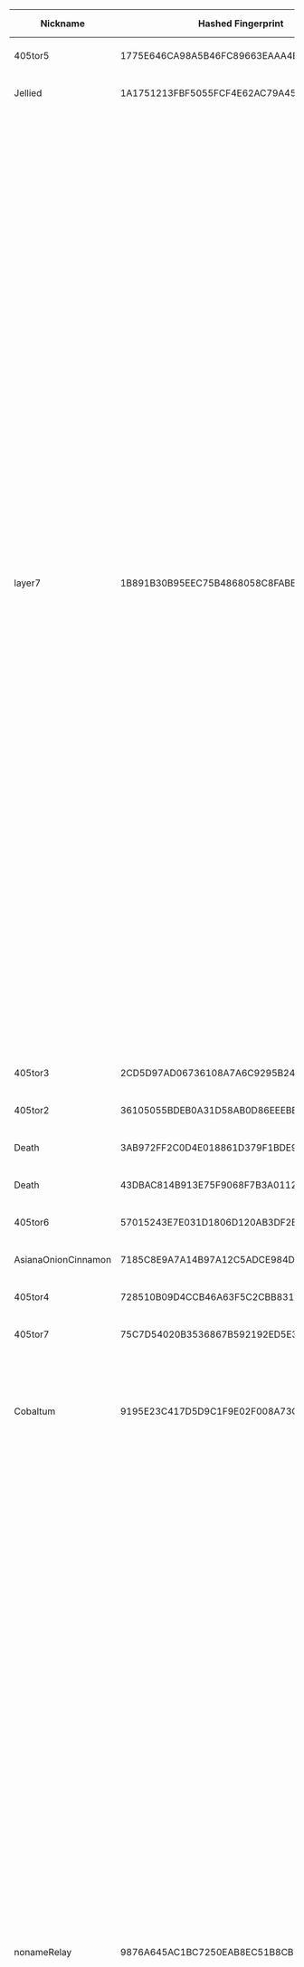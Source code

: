 | Nickname |  Hashed Fingerprint	| Or Addresses | Contact | Running | Flags | Last Seen | First Seen | Last Restarted | Advertised Bandwidth | Platform | Version | Version Status | Recommended Version | Verified hostnames | Exit policy |
|---|---|---|---|---|---|---|---|---|---|---|---|---|---|---|---|
|405tor5 | 1775E646CA98A5B46FC89663EAAA4EFCF2B83829 | ["107.208.159.58:9005"] | N/A | true | Running, V2Dir, Valid | 2025-10-20 18:00:00 | 2025-10-20 03:00:00 | 2025-10-20 02:05:53 | 0 | Tor 0.4.8.19 on Linux | 0.4.8.19 | recommended | true | ["107-208-159-58.lightspeed.okcbok.sbcglobal.net"] | ["reject *:*"]|
|Jellied | 1A1751213FBF5055FCF4E62AC79A453FB4512268 | ["46.224.23.252:443","[2a01:4f8:1c1a:706e::1]:443"] | Jellied@proton.me | true | Running, V2Dir, Valid | 2025-10-20 18:00:00 | 2025-10-20 15:00:00 | 2025-10-20 14:20:05 | 0 | Tor 0.4.8.19 on Linux | 0.4.8.19 | recommended | true | ["static.252.23.224.46.clients.your-server.de"] | ["reject *:*"]|
|layer7 | 1B891B30B95EEC75B4868058C8FABEA022FB83D4 | ["45.86.153.106:443","[2a0f:85c1:8d2:16d1::1]:443"] | contact@layer7.sh | true | Exit, Running, V2Dir, Valid | 2025-10-20 18:00:00 | 2025-10-20 17:00:00 | 2025-10-20 16:20:48 | 0 | Tor 0.4.8.19 on Linux | 0.4.8.19 | recommended | true | N/A | ["reject 0.0.0.0/8:*","reject 169.254.0.0/16:*","reject 127.0.0.0/8:*","reject 192.168.0.0/16:*","reject 10.0.0.0/8:*","reject 172.16.0.0/12:*","reject 45.86.153.106:*","accept *:22","accept *:23","accept *:43","accept *:53","accept *:79","accept *:80-81","accept *:88","accept *:110","accept *:143","accept *:194","accept *:220","accept *:389","accept *:443","accept *:464","accept *:465","accept *:531","accept *:543-544","accept *:554","accept *:563","accept *:587","accept *:636","accept *:706","accept *:749","accept *:853","accept *:873","accept *:902-904","accept *:981","accept *:989-990","accept *:991","accept *:992","accept *:993","accept *:994","accept *:995","accept *:1194","accept *:1220","accept *:1293","accept *:1500","accept *:1533","accept *:1677","accept *:1723","accept *:1755","accept *:1863","accept *:2082","accept *:2083","accept *:2086-2087","accept *:2095-2096","accept *:2102-2104","accept *:3128","accept *:3389","accept *:3690","accept *:4321","accept *:4643","accept *:5050","accept *:5190","accept *:5222-5223","accept *:5228","accept *:5900","accept *:6660-6669","accept *:6679","accept *:6697","accept *:8000","accept *:8008","accept *:8074","accept *:8080","accept *:8082","accept *:8087-8088","accept *:8332-8333","accept *:8443","accept *:8888","accept *:9418","accept *:9999","accept *:10000","accept *:11371","accept *:19294","accept *:19638","accept *:50001-50002","accept *:64738","reject *:*"]|
|405tor3 | 2CD5D97AD06736108A7A6C9295B243418533F60C | ["107.208.159.58:9004"] | N/A | true | Running, V2Dir, Valid | 2025-10-20 18:00:00 | 2025-10-20 02:00:00 | 2025-10-20 01:33:40 | 0 | Tor 0.4.8.19 on Linux | 0.4.8.19 | recommended | true | ["107-208-159-58.lightspeed.okcbok.sbcglobal.net"] | ["reject *:*"]|
|405tor2 | 36105055BDEB0A31D58AB0D86EEEBBD9E2648B92 | ["107.208.159.58:9002"] | N/A | true | Running, V2Dir, Valid | 2025-10-20 18:00:00 | 2025-10-20 02:00:00 | 2025-10-20 01:14:18 | 0 | Tor 0.4.8.19 on Linux | 0.4.8.19 | recommended | true | ["107-208-159-58.lightspeed.okcbok.sbcglobal.net"] | ["reject *:*"]|
|Death | 3AB972FF2C0D4E018861D379F1BDE9A796D6B12C | ["15.204.199.12:47474"] | nobody | true | Running, Valid | 2025-10-20 18:00:00 | 2025-10-20 15:00:00 | 2025-10-20 14:39:34 | 0 | Tor 0.4.8.16 on Linux | 0.4.8.16 | recommended | true | ["exitz.org"] | ["reject *:*"]|
|Death | 43DBAC814B913E75F9068F7B3A01126E92BA88AF | ["15.204.199.12:47474"] | nobody | false | Running, Valid | 2025-10-20 15:00:00 | 2025-10-20 15:00:00 | 2025-10-20 14:34:31 | 0 | Tor 0.4.8.16 on Linux | 0.4.8.16 | recommended | true | ["exitz.org"] | ["reject *:*"]|
|405tor6 | 57015243E7E031D1806D120AB3DF2B41F8C4173A | ["107.208.159.58:9006"] | N/A | true | Running, V2Dir, Valid | 2025-10-20 18:00:00 | 2025-10-20 04:00:00 | 2025-10-20 03:07:07 | 0 | Tor 0.4.8.19 on Linux | 0.4.8.19 | recommended | true | ["107-208-159-58.lightspeed.okcbok.sbcglobal.net"] | ["reject *:*"]|
|AsianaOnionCinnamon | 7185C8E9A7A14B97A12C5ADCE984D72D1789B7C5 | ["211.253.30.164:443"] | Anonymous Korean <heavy.hope1843@fastmail.com> | true | Running, Valid | 2025-10-20 18:00:00 | 2025-10-20 14:00:00 | 2025-10-20 13:37:30 | 0 | Tor 0.4.8.18 on Linux | 0.4.8.18 | recommended | true | N/A | ["reject *:*"]|
|405tor4 | 728510B09D4CCB46A63F5C2CBB831F0678DE81A2 | ["107.208.159.58:9003"] | N/A | true | Running, V2Dir, Valid | 2025-10-20 18:00:00 | 2025-10-20 03:00:00 | 2025-10-20 02:15:56 | 0 | Tor 0.4.8.19 on Linux | 0.4.8.19 | recommended | true | ["107-208-159-58.lightspeed.okcbok.sbcglobal.net"] | ["reject *:*"]|
|405tor7 | 75C7D54020B3536867B592192ED5E3A534D47840 | ["107.208.159.58:9007"] | N/A | true | Running, V2Dir, Valid | 2025-10-20 18:00:00 | 2025-10-20 04:00:00 | 2025-10-20 03:37:22 | 0 | Tor 0.4.8.19 on Linux | 0.4.8.19 | recommended | true | ["107-208-159-58.lightspeed.okcbok.sbcglobal.net"] | ["reject *:*"]|
|Cobaltum | 9195E23C417D5D9C1F9E02F008A73CC904318A2B | ["167.17.40.92:9001"] | jabber_cobaltum_@_og.im | true | Exit, Running, V2Dir, Valid | 2025-10-20 18:00:00 | 2025-10-20 17:00:00 | 2025-10-20 16:19:59 | 0 | Tor 0.4.8.19 on Linux | 0.4.8.19 | recommended | true | N/A | ["reject 0.0.0.0/8:*","reject 169.254.0.0/16:*","reject 127.0.0.0/8:*","reject 192.168.0.0/16:*","reject 10.0.0.0/8:*","reject 172.16.0.0/12:*","reject 167.17.40.92:*","accept *:80","accept *:443","accept *:53","reject *:*"]|
|nonameRelay | 9876A645AC1BC7250EAB8EC51B8CB77489BB3E04 | ["82.153.138.184:443"] | mail.johndoe@tutamail.com | true | Exit, Running, V2Dir, Valid | 2025-10-20 18:00:00 | 2025-10-20 17:00:00 | 2025-10-20 16:17:47 | 0 | Tor 0.4.8.19 on Linux | 0.4.8.19 | recommended | true | N/A | ["reject 0.0.0.0/8:*","reject 169.254.0.0/16:*","reject 127.0.0.0/8:*","reject 192.168.0.0/16:*","reject 10.0.0.0/8:*","reject 172.16.0.0/12:*","reject 82.153.138.184:*","accept *:20-21","accept *:22","accept *:23","accept *:43","accept *:53","accept *:79","accept *:80-81","accept *:88","accept *:110","accept *:143","accept *:194","accept *:220","accept *:389","accept *:443","accept *:464","accept *:465","accept *:531","accept *:543-544","accept *:554","accept *:563","accept *:587","accept *:636","accept *:706","accept *:749","accept *:853","accept *:873","accept *:902-904","accept *:981","accept *:989-990","accept *:991","accept *:992","accept *:993","accept *:994","accept *:995","accept *:1194","accept *:1220","accept *:1293","accept *:1500","accept *:1533","accept *:1677","accept *:1723","accept *:1755","accept *:1863","accept *:2082","accept *:2083","accept *:2086-2087","accept *:2095-2096","accept *:2102-2104","accept *:3128","accept *:3389","accept *:3690","accept *:4321","accept *:4643","accept *:5050","accept *:5190","accept *:5222-5223","accept *:5228","accept *:5900","accept *:6660-6669","accept *:6679","accept *:6697","accept *:8000","accept *:8008","accept *:8074","accept *:8080","accept *:8082","accept *:8087-8088","accept *:8232-8233","accept *:8332-8333","accept *:8443","accept *:8888","accept *:9418","accept *:9999","accept *:10000","accept *:11371","accept *:19294","accept *:19638","accept *:50002","accept *:64738","reject *:*"]|
|AGA43 | A9EF851CB81585D093BB5BF85AA16664B118A8CB | ["91.65.103.214:9001"] | webmaster@wienhold.berlin | true | Running, V2Dir, Valid | 2025-10-20 18:00:00 | 2025-10-20 17:00:00 | 2025-10-20 16:31:48 | 0 | Tor 0.4.8.10 on Linux | 0.4.8.10 | recommended | true | ["ip5b4167d6.dynamic.kabel-deutschland.de"] | ["reject *:*"]|
|Unnamed | AD2419E0309D4D9D32B81DF24A29DDAF7ADC0106 | ["170.187.150.59:9001","[2600:3c02::2000:79ff:fe5a:7a7c]:9001"] | N/A | false | Running, V2Dir, Valid | 2025-10-20 14:00:00 | 2025-10-20 14:00:00 | 2025-10-20 13:29:50 | 0 | Tor 0.4.8.10 on Linux | 0.4.8.10 | recommended | true | N/A | ["reject *:*"]|
|civdoo | B08C8D7A4267044A46E524204C1862B2D1D00464 | ["104.59.6.245:443"] | misterpickymcperson@gmail.com | false | Running, Valid | 2025-10-20 03:00:00 | 2025-10-20 03:00:00 | 2025-10-20 02:13:49 | 0 | Tor 0.4.8.19 on Linux | 0.4.8.19 | recommended | true | ["104-59-6-245.lightspeed.sndgca.sbcglobal.net"] | ["reject *:*"]|
|SjonnieDoe | BF465F74047B1D970C6AD8AA2130329A18E63CDD | ["84.26.162.164:9001"] | Sjonnie Doe <sjonnie.doe AT 933k dot nl> | false | Running, Valid | 2025-10-20 17:00:00 | 2025-10-20 17:00:00 | 2025-10-20 16:11:40 | 0 | Tor 0.4.8.17 on Linux | 0.4.8.17 | recommended | true | ["84-26-162-164.cable.dynamic.v4.ziggo.nl"] | ["reject *:*"]|
|405tor1 | C30D62CE1A0B9CD4A9AF7D76B70C083A5BED97D7 | ["107.208.159.58:9001"] | N/A | true | Running, V2Dir, Valid | 2025-10-20 18:00:00 | 2025-10-20 02:00:00 | 2025-10-20 00:52:25 | 0 | Tor 0.4.8.19 on Linux | 0.4.8.19 | recommended | true | ["107-208-159-58.lightspeed.okcbok.sbcglobal.net"] | ["reject *:*"]|
|405tor8 | C8E84812824C442A1652D4C69C80430B4827D924 | ["107.208.159.58:9008"] | N/A | true | Running, V2Dir, Valid | 2025-10-20 18:00:00 | 2025-10-20 05:00:00 | 2025-10-20 04:11:43 | 0 | Tor 0.4.8.19 on Linux | 0.4.8.19 | recommended | true | ["107-208-159-58.lightspeed.okcbok.sbcglobal.net"] | ["reject *:*"]|
|Death | DCDF8670045115F4F353A9185EB5D4E1A79D5E37 | ["15.204.199.12:47474"] | nobody | false | Running, Valid | 2025-10-20 15:00:00 | 2025-10-20 15:00:00 | 2025-10-20 14:37:42 | 0 | Tor 0.4.8.16 on Linux | 0.4.8.16 | recommended | true | ["exitz.org"] | ["reject *:*"]|
|aieternal07 | EBFBCA505D32EDC5E9ABF927FAD44576330FFCE7 | ["194.59.204.74:9001"] | E2F404D23F750CA6E616764E61B9C42FB3292DE0 \\| qatsi4223 \\| qatsi4223 _/ at /_ gmail.com | true | Running, V2Dir, Valid | 2025-10-20 18:00:00 | 2025-10-20 12:00:00 | 2025-10-20 10:43:20 | 0 | Tor 0.4.8.19 on Linux | 0.4.8.19 | recommended | true | ["dheldarul.genmeta.eu"] | ["reject *:*"]|
|relay9pfsca2 | FD46FE0C610ADFF9E4BF68FB117F22397C3A1C69 | ["170.39.49.50:9001","[2a07:54c1:8c31:100:1266:6aff:fe58:afea]:9001"] | 9pfs (base64 aEBoYWNrY2x1Yi5hcHA= to contact) | true | Running, V2Dir, Valid | 2025-10-20 18:00:00 | 2025-10-20 05:00:00 | 2025-10-20 09:00:05 | 0 | Tor 0.4.8.16 on Linux | 0.4.8.16 | recommended | true | N/A | ["reject *:*"]|
